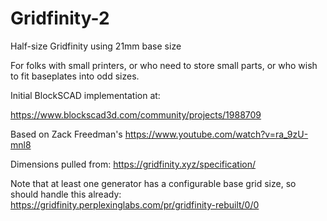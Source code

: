 # Gridfinity-2
Half-size Gridfinity using 21mm base size

For folks with small printers, or who need to store small parts, or who wish to fit baseplates into odd sizes.

Initial BlockSCAD implementation at:

https://www.blockscad3d.com/community/projects/1988709

Based on Zack Freedman's https://www.youtube.com/watch?v=ra_9zU-mnl8

Dimensions pulled from: https://gridfinity.xyz/specification/

Note that at least one generator has a configurable base grid size, so should handle this already: https://gridfinity.perplexinglabs.com/pr/gridfinity-rebuilt/0/0
